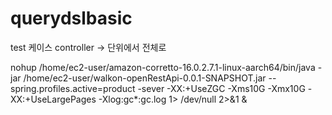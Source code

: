 # querydslbasic
test 케이스 controller -> 단위에서 전체로

nohup /home/ec2-user/amazon-corretto-16.0.2.7.1-linux-aarch64/bin/java -jar /home/ec2-user/walkon-openRestApi-0.0.1-SNAPSHOT.jar --spring.profiles.active=product -sever -XX:+UseZGC -Xms10G -Xmx10G -XX:+UseLargePages -Xlog:gc*:gc.log 1> /dev/null 2>&1 &

